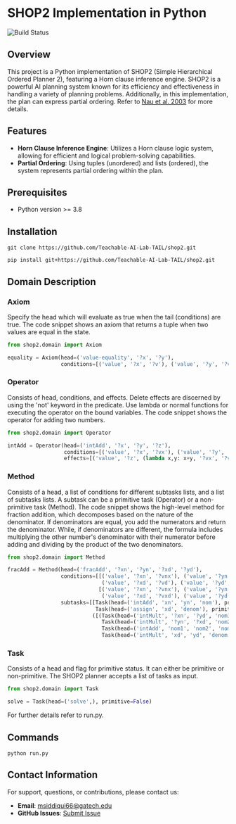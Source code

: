 # SHOP2 Implementation in Python

![Build Status](https://github.com/Teachable-AI-Lab-TAIL/shop2/workflows/Build/badge.svg)

## Overview

This project is a Python implementation of SHOP2 (Simple Hierarchical Ordered Planner 2), featuring a Horn clause inference engine. 
SHOP2 is a powerful AI planning system known for its efficiency and effectiveness in handling a variety of planning problems. Additionally,
in this implementation, the plan can express partial ordering. Refer to [Nau et al. 2003](https://www.cs.umd.edu/~nau/papers/nau2001total-order.pdf)
for more details.

## Features

- **Horn Clause Inference Engine**: Utilizes a Horn clause logic system, allowing for efficient and logical problem-solving capabilities.
- **Partial Ordering**: Using tuples (unordered) and lists (ordered), the system represents partial ordering within the plan.

## Prerequisites

- Python version >= 3.8

## Installation 
```
git clone https://github.com/Teachable-AI-Lab-TAIL/shop2.git

pip install git+https://github.com/Teachable-AI-Lab-TAIL/shop2.git
```

## Domain Description
### Axiom
Specify the head which will evaluate as true when the tail (conditions) are true. The code snippet shows an axiom that returns a tuple when two values are equal in the state.
```python
from shop2.domain import Axiom

equality = Axiom(head=('value-equality', '?x', '?y'), 
                 conditions=[('value', '?x', '?v'), ('value', '?y', '?v'), (lambda x, y: x<y, '?x', '?y')])
```

### Operator
Consists of head, conditions, and effects. Delete effects are discerned by using the 'not' keyword in the predicate. Use lambda or normal functions for executing the operator on the bound variables. The code snippet shows the operator for adding two numbers.
```python
from shop2.domain import Operator

intAdd = Operator(head=('intAdd', '?x', '?y', '?z'),
                  conditions=[('value', '?x', '?vx'), ('value', '?y', '?vy')],
                  effects=[('value', '?z', (lambda x,y: x+y, '?vx', '?vy'))]),
```

### Method
Consists of a head, a list of conditions for different subtasks lists, and a list of subtasks lists. A subtask can be a primitive task (Operator) or a non-primitive task (Method). The code snippet shows the high-level method for fraction addition, which decomposes based on the nature of the denominator. If denominators are equal, you add the numerators and return the denominator. While, if denominators are different, the formula includes multiplying the other number's denominator with their numerator before adding and dividing by the product of the two denominators.

```python
from shop2.domain import Method

fracAdd = Method(head=('fracAdd', '?xn', '?yn', '?xd', '?yd'),
                 conditions=[[('value', '?xn', '?vnx'), ('value', '?yn', '?vny'),
                              ('value', '?xd', '?vd'), ('value', '?yd', '?vd')], # 1st subtasks list conds
                             [('value', '?xn', '?vnx'), ('value', '?yn', '?vny'),
                              ('value', '?xd', '?vxd'), ('value', '?yd', '?vyd')]], # 2nd subtasks list conds
                 subtasks=[[Task(head=('intAdd', 'xn', 'yn', 'nom'), primitive=True),
                            Task(head=('assign', 'xd', 'denom'), primitive=True)], # 1st subtasks list
                           ([(Task(head=('intMult', '?xn', '?yd', 'nom1'), primitive=True),
                              Task(head=('intMult', '?yn', '?xd', 'nom2'), primitive=True)),
                              Task(head=('intAdd', 'nom1', 'nom2', 'nom'), primitive=True)],
                              Task(head=('intMult', 'xd', 'yd', 'denom'), primitive=True))]), # 2nd subtasks list
```

### Task
Consists of a head and flag for primitive status. It can either be primitive or non-primitive. The SHOP2 planner accepts a list of tasks as input.
```python
from shop2.domain import Task

solve = Task(head=('solve',), primitive=False)
```

For further details refer to run.py.

## Commands
```
python run.py
```

## Contact Information

For support, questions, or contributions, please contact us:

- **Email**: [msiddiqui66@gatech.edu](mailto:msiddiqui66@gatech.edu)
- **GitHub Issues**: [Submit Issue](https://github.com/Teachable-AI-Lab-TAIL/shop2/issues)
